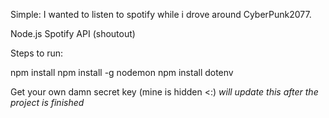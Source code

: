 Simple: I wanted to listen to spotify while i drove around CyberPunk2077.

Node.js
Spotify API (shoutout)


Steps to run:

npm install
npm install -g nodemon
npm install dotenv

Get your own damn secret key (mine is hidden <:)
*will update this after the project is finished*